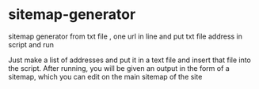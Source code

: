 # sitemap-generator
sitemap generator from txt file , one url in line and put txt file address in script and run 

Just make a list of addresses and put it in a text file and insert that file into the script.
After running, you will be given an output in the form of a sitemap, which you can edit on the main sitemap of the site
